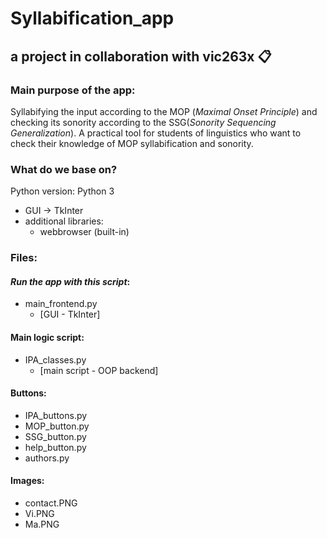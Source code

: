 # Syllabification_app

## a project in collaboration with vic263x :clipboard:

### Main purpose of the app:
Syllabifying the input according to the MOP (*Maximal Onset Principle*)
and checking its sonority according to the SSG(*Sonority Sequencing Generalization*). 
A practical tool for students of linguistics who want to check their
knowledge of MOP syllabification and sonority.

### What do we base on?
Python version:     Python 3
- GUI -> TkInter
- additional libraries:
    - webbrowser (built-in)

### Files:
#### *Run the app with this script*:
- main_frontend.py
    - [GUI - TkInter]
#### Main logic script:
- IPA_classes.py
    - [main script - OOP backend]
#### Buttons:
- IPA_buttons.py
- MOP_button.py
- SSG_button.py
- help_button.py
- authors.py
#### Images:
- contact.PNG
- Vi.PNG
- Ma.PNG